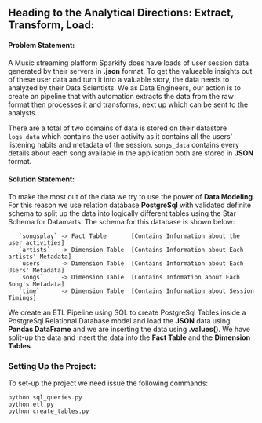 ## Heading to the Analytical Directions: Extract, Transform, Load:

#### Problem Statement:

A Music streaming platform Sparkify does have loads of user session data generated by their servers in **.json** format. 
To get the valueable insights out of these user data and turn it into a valuable story, the data needs to analyzed by 
their Data Scientists. We as Data Engineers, our action is to create an pipeline that with automation extracts the data 
from the raw format then processes it and transforms, next up which can be sent to the analysts. 

There are a total of two domains of data is stored on their datastore `logs_data` which contains the user activity as it 
contains all the users' listening habits and metadata of the session. `songs_data` contains every details about each song 
available in the application both are stored in **JSON** format. 

#### Solution Statement:

To make the most out of the data we try to use the power of **Data Modeling**. For this reason we use relation database 
**PostgreSql** with validated definite schema to split up the data into logically different tables using the Star Schema 
for Datamarts. The schema for this database is shown below:

       `songsplay` -> Fact Table       [Contains Information about the user activities]
       `artists`   -> Dimension Table  [Contains Information about Each artists' Metadata]
       `users`     -> Dimension Table  [Contains Information about Each Users' Metadata]
       `songs`     -> Dimension Table  [Contains Infomation about Each Song's Metadata]
       `time`      -> Dimension Table  [Contains Information about Session Timings]

We create an ETL Pipeline using SQL to create PostgreSql Tables inside a PostgreSql Relational Database model and load the
**JSON** data using **Pandas DataFrame** and we are inserting the data using **.values()**. We have split-up the data and 
insert the data into the **Fact Table** and the **Dimension Tables**. 

### Setting Up the Project:

To set-up the project we need issue the following commands:

```
python sql_queries.py
python etl.py
python create_tables.py
```

